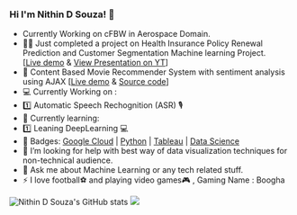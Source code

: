 ### Hi I'm Nithin D Souza! :wave:
- Currently Working on cFBW in Aerospace Domain.
- :man_health_worker: Just completed a project on Health Insurance Policy Renewal Prediction and Customer Segmentation Machine learning Project.     
      [[Live demo](https://health-insurance-renewal-pred.herokuapp.com/) & [View Presentation on YT](https://youtu.be/9Ymq7WSuXDE)]
- :movie_camera: Content Based Movie Recommender System with sentiment analysis using AJAX [[Live demo](https://hollywoodmovie.herokuapp.com/) & [Source code](https://github.com/nithindsouza/Movie-Recommendation-System-with-sentimemtal-analysis)]
- :computer: Currently Working on : 
- :one: Automatic Speech Rechognition (ASR) 🎙️
- 🌱 Currently learning: 
- 1️⃣ Leaning DeepLearning 💻
- :beginner: Badges: [Google Cloud](https://www.qwiklabs.com/public_profiles/51e1849c-947a-4592-82ea-7b15a917ea3d) | [Python](https://www.credly.com/badges/6c82c377-838b-459a-bfd0-207c3d81b70a) | [Tableau](https://www.linkedin.com/posts/nithinsouza_tableau-360digitmg-datavisualization-activity-6832953205467570176-HAjj) | [Data Science](https://www.linkedin.com/posts/nithinsouza_activity-6828296297804648448-_F4I)
- 🤔 I’m looking for help with best way of data visualization techniques for non-technical audience.
- 💬 Ask me about Machine Learning or any tech related stuff.
- ⚡ I love football:soccer: and playing video games:video_game: , Gaming Name : Boogha

![Nithin D Souza's GitHub stats](https://github-readme-stats.vercel.app/api?username=nithindsouza&show_icons=true&theme=radical)
<img src= "https://github-readme-stats.vercel.app/api/top-langs/?username=nithindsouza&&show_icons=true&title_color=ffffff&icon_color=bb2acf&text_color=daf7dc&bg_color=151515">
